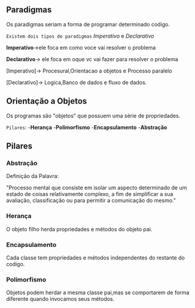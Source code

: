 ## Paradigmas
Os paradigmas seriam a forma de programar determinado codigo.

`Existem dois tipos de paradigmas`
*Imperativo* e *Declarativo*

**Imperativo**->ele foca em como voce vai resolver o problema

**Declarativo**-> ele foca em oque vc vai fazer para resolver o problema


[Imperativo]-> Procesural,Orientacao a objetos e Processo paralelo

[Declarativo]-> Logica,Banco de dados e fluxo de dados.



## Orientação a Objetos

Os programas são "objetos" que possuem uma série de propriedades.

`Pilares`:
-**Herança**
-**Polimorfismo**
-**Encapsulamento**
-**Abstração**


## Pilares

### Abstração
Definição da Palavra:

"Processo mental que consiste em isolar um aspecto determinado de um estado de coisas relativamente complexo, a fim de simplificar a sua avaliação, classificação ou para permitir a comunicação do mesmo."

### Herança

O objeto filho herda propriedades e métodos do objeto pai.

### Encapsulamento

Cada classe tem propriedades e métodos independentes do restante do codigo.

### Polimorfismo

Objetos podem herdar a mesma classe pai,mas se comportarem de forma diferente quando invocamos seus métodos.

